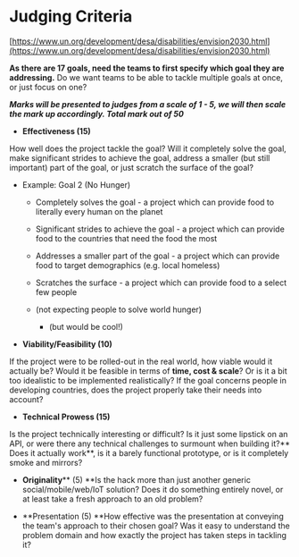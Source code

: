 # Judging Criteria

[https://www.un.org/development/desa/disabilities/envision2030.html](https://www.un.org/development/desa/disabilities/envision2030.html)

**As there are 17 goals, need the teams to first specify which goal they are addressing.** Do we want teams to be able to tackle multiple goals at once, or just focus on one?

**_Marks will be presented to judges from a scale of 1 - 5, we will then scale the mark up accordingly. Total mark out of 50_**

* **Effectiveness (15)**

How well does the project tackle the goal? Will it completely solve the goal, make significant strides to achieve the goal, address a smaller (but still important) part of the goal, or just scratch the surface of the goal?

* Example: Goal 2 (No Hunger)

    * Completely solves the goal - a project which can provide food to literally every human on the planet

    * Significant strides to achieve the goal - a project which can provide food to the countries that need the food the most

    * Addresses a smaller part of the goal - a project which can provide food to target demographics (e.g. local homeless)

    * Scratches the surface - a project which can provide food to a select few people

    * (not expecting people to solve world hunger)

        * (but would be cool!)

* **Viability/Feasibility (10)**

If the project were to be rolled-out in the real world, how viable would it actually be? Would it be feasible in terms of **time, cost & scale**? Or is it a bit too idealistic to be implemented realistically? If the goal concerns people in developing countries, does the project properly take their needs into account?

* **Technical Prowess	 (15)**

Is the project technically interesting or difficult? Is it just some lipstick on an API, or were there any technical challenges to surmount when building it?** Does it actually work**, is it a barely functional prototype, or is it completely smoke and mirrors?

* **Originality**** (5)
**Is the hack more than just another generic social/mobile/web/IoT solution? Does it do something entirely novel, or at least take a fresh approach to an old problem?

* **Presentation (5)
**How effective was the presentation at conveying the team's approach to their chosen goal? Was it easy to understand the problem domain and how exactly the project has taken steps in tackling it?
